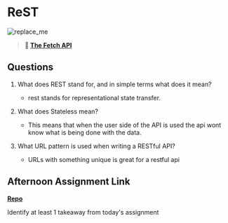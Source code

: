 # ReST

![replace_me](https://codeworks.blob.core.windows.net/public/assets/img/illustrations/placeholder.svg)

> **📖 [The Fetch API](https://codeworksacademy.com/fs-student-guide/resources/wk4/04-Fetch)**

## Questions

1. What does REST stand for, and in simple terms what does it mean?
    - rest stands for representational state transfer.

2. What does Stateless mean?
    -   This means that when the user side of the API is used the api wont know what is being done with the data.

3. What URL pattern is used when writing a RESTful API?
    - URLs with something unique is great for a restful api

## Afternoon Assignment Link

**[Repo](https://github.com/ThomF/giphy)**

Identify at least 1 takeaway from today's assignment
